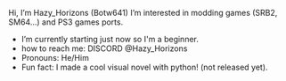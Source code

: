 Hi, I’m Hazy_Horizons (Botw641)
I’m interested in modding games (SRB2, SM64...)
  and PS3 games ports.
- I’m currently starting just now
  so I'm a beginner.
- how to reach me: DISCORD @Hazy_Horizons
- Pronouns: He/Him
- Fun fact: I made a cool visual
  novel with python! (not released yet).
<!---
Botw641/Botw641 is a ✨ special ✨ repository because its `README.md` (this file) appears on your GitHub profile.
You can click the Preview link to take a look at your changes.
--->
